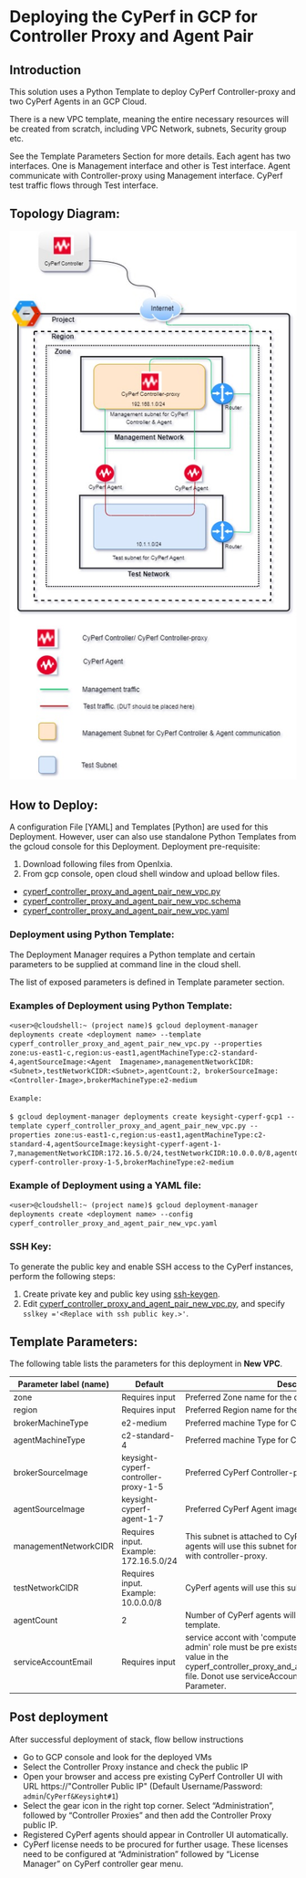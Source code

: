 # Deploying the CyPerf in GCP for Controller Proxy and Agent Pair        
## Introduction
This solution uses a Python Template to deploy CyPerf Controller-proxy and two CyPerf Agents in an GCP Cloud.

There is a new VPC template, meaning the entire necessary resources will be created from scratch, including VPC Network, subnets, Security group etc. 

See the Template Parameters Section for more details. Each agent has two interfaces. One is Management interface and other is Test interface. Agent communicate with Controller-proxy using Management interface. CyPerf test traffic flows through Test interface. 

## Topology Diagram:
![cyperf_controller_proxy_and_agent_pair.jpg](cyperf_controller_proxy_and_agent_pair.jpg)

## How to Deploy:
A configuration File [YAML] and Templates [Python] are used for this Deployment. However, user can also use standalone Python Templates from the gcloud console for this Deployment.
Deployment pre-requisite:
1.	Download following files from OpenIxia.
2.	From gcp console, open cloud shell window and upload bellow files. 
- [cyperf_controller_proxy_and_agent_pair_new_vpc.py](cyperf_controller_proxy_and_agent_pair_new_vpc.py)
- [cyperf_controller_proxy_and_agent_pair_new_vpc.schema](cyperf_controller_proxy_and_agent_pair_new_vpc.py.schema)
- [cyperf_controller_proxy_and_agent_pair_new_vpc.yaml](cyperf_controller_proxy_and_agent_pair_new_vpc.yaml)   


### Deployment using Python Template:
The Deployment Manager requires a Python template and certain parameters to be supplied at command line in the cloud shell.

The list of exposed parameters is defined in Template parameter section.

### Examples of Deployment using Python Template:
```
<user>@cloudshell:~ (project name)$ gcloud deployment-manager deployments create <deployment name> --template cyperf_controller_proxy_and_agent_pair_new_vpc.py --properties zone:us-east1-c,region:us-east1,agentMachineType:c2-standard-4,agentSourceImage:<Agent  Imagename>,managementNetworkCIDR:<Subnet>,testNetworkCIDR:<Subnet>,agentCount:2, brokerSourceImage:<Controller-Image>,brokerMachineType:e2-medium

Example: 

$ gcloud deployment-manager deployments create keysight-cyperf-gcp1 --template cyperf_controller_proxy_and_agent_pair_new_vpc.py --properties zone:us-east1-c,region:us-east1,agentMachineType:c2-standard-4,agentSourceImage:keysight-cyperf-agent-1-7,managementNetworkCIDR:172.16.5.0/24,testNetworkCIDR:10.0.0.0/8,agentCount:2,brokerSourceImage:keysight-cyperf-controller-proxy-1-5,brokerMachineType:e2-medium
```
### Example of Deployment using a YAML file:
```
<user>@cloudshell:~ (project name)$ gcloud deployment-manager deployments create <deployment name> --config cyperf_controller_proxy_and_agent_pair_new_vpc.yaml
```

### SSH Key:
To generate the public key and enable SSH access to the CyPerf instances, perform the following steps:

1. Create private key and public key using [ssh-keygen](https://www.ssh.com/academy/ssh/keygen).
2. Edit [cyperf_controller_proxy_and_agent_pair_new_vpc.py](cyperf_controller_proxy_and_agent_pair_new_vpc.py), and specify 
`sslkey ='<Replace with ssh public key.>'`.

## Template Parameters:
The following table lists the parameters for this deployment in **New VPC**.

| Parameter label (name)                   | Default            | Description  |
| ----------------------- | ----------------- | ----- |
| zone                   | Requires input            | Preferred Zone name for the deployment.  |
| region                   | Requires input            | Preferred Region name for the deployment.  |
| brokerMachineType                   | e2-medium            | Preferred machine Type for CyPerf Controller-proxy.  |
| agentMachineType                   | c2-standard-4           | Preferred machine Type for CyPerf Agent.  |
| brokerSourceImage                   | keysight-cyperf-controller-proxy-1-5            | Preferred CyPerf Controller-proxy image. |
| agentSourceImage                   | keysight-cyperf-agent-1-7            | Preferred CyPerf Agent image. |
| managementNetworkCIDR                   | Requires input. Example: 172.16.5.0/24 | This subnet is attached to CyPerf controller-proxy & CyPerf agents will use this subnet for control plane communication with controller-proxy.  |
| testNetworkCIDR                   | Requires input. Example: 10.0.0.0/8           | CyPerf agents will use this subnet for test traffic.  |
| agentCount                  | 2            | Number of CyPerf agents will be deployed from this template.  |
| serviceAccountEmail         | Requires input       | service accont with 'compute admin' and 'compute network admin' role must be pre exists. Update serviceAccoutEmail value in the cyperf_controller_proxy_and_agent_pair_new_vpc.py.schema file. Donot use serviceAccountEmail as commandline Parameter.  |

## Post deployment

After successful deployment of stack, flow bellow instructions

-	Go to GCP console and look for the deployed VMs
-	Select the Controller Proxy instance and check the public IP 
-	Open your browser and access pre existing CyPerf Controller UI with URL https://"Controller Public IP" (Default Username/Password: `admin`/`CyPerf&Keysight#1`)
-   Select the gear icon in the right top corner. Select “Administration”, followed by “Controller Proxies” and then add the Controller Proxy public IP.
-   Registered CyPerf agents should appear in Controller UI automatically.
-   CyPerf license needs to be procured for further usage. These licenses need to be configured at “Administration” followed by “License Manager” on CyPerf controller gear menu.

